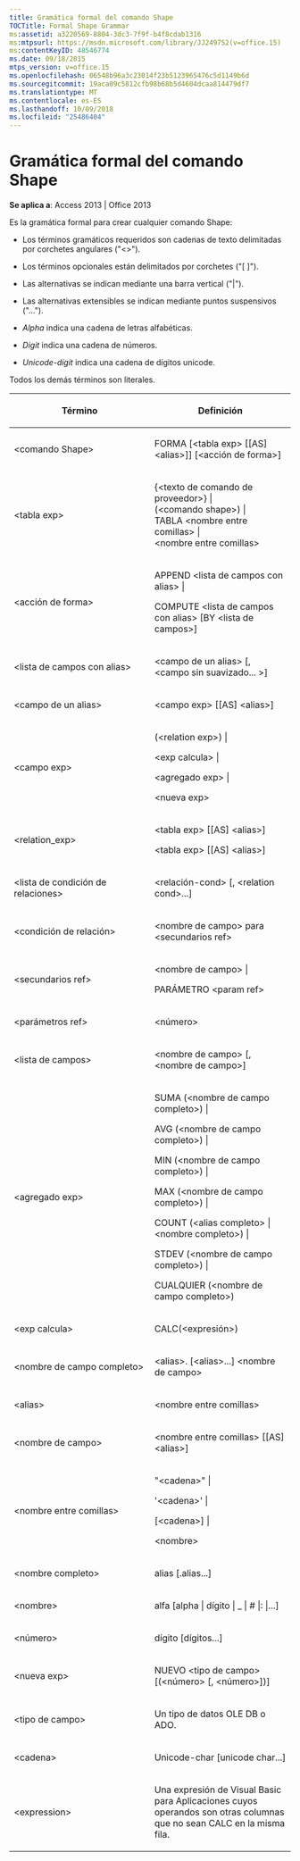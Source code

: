 ```yaml
---
title: Gramática formal del comando Shape
TOCTitle: Formal Shape Grammar
ms:assetid: a3220569-8804-3dc3-7f9f-b4f8cdab1316
ms:mtpsurl: https://msdn.microsoft.com/library/JJ249752(v=office.15)
ms:contentKeyID: 48546774
ms.date: 09/18/2015
mtps_version: v=office.15
ms.openlocfilehash: 06548b96a3c23014f23b5123965476c5d1149b6d
ms.sourcegitcommit: 19aca09c5812cfb98b68b5d4604dcaa814479df7
ms.translationtype: MT
ms.contentlocale: es-ES
ms.lasthandoff: 10/09/2018
ms.locfileid: "25486404"
---
```

# <a name="formal-shape-grammar"></a>Gramática formal del comando Shape


**Se aplica a**: Access 2013 | Office 2013

Es la gramática formal para crear cualquier comando Shape:

  - Los términos gramáticos requeridos son cadenas de texto delimitadas por corchetes angulares ("\<\>").

  - Los términos opcionales están delimitados por corchetes ("\[ \]").

  - Las alternativas se indican mediante una barra vertical ("|").

  - Las alternativas extensibles se indican mediante puntos suspensivos ("...").

  - *Alpha* indica una cadena de letras alfabéticas.

  - *Digit* indica una cadena de números.

  - *Unicode-digit* indica una cadena de dígitos unicode.

Todos los demás términos son literales.

<table>
<colgroup>
<col style="width: 50%" />
<col style="width: 50%" />
</colgroup>
<thead>
<tr class="header">
<th><p>Término</p></th>
<th><p>Definición</p></th>
</tr>
</thead>
<tbody>
<tr class="odd">
<td><p>&lt;comando Shape&gt;</p></td>
<td><p>FORMA [&lt;tabla exp&gt; [[AS] &lt;alias&gt;]] [&lt;acción de forma&gt;]</p></td>
</tr>
<tr class="even">
<td><p>&lt;tabla exp&gt;</p></td>
<td><p>{&lt;texto de comando de proveedor&gt;} |<br />
(&lt;comando shape&gt;) |<br />
TABLA &lt;nombre entre comillas&gt; |<br />
&lt;nombre entre comillas&gt;</p></td>
</tr>
<tr class="odd">
<td><p>&lt;acción de forma&gt;</p></td>
<td><p>APPEND &lt;lista de campos con alias&gt; |</p>
<p>COMPUTE &lt;lista de campos con alias&gt; [BY &lt;lista de campos&gt;]</p></td>
</tr>
<tr class="even">
<td><p>&lt;lista de campos con alias&gt;</p></td>
<td><p>&lt;campo de un alias&gt; [, &lt;campo sin suavizado... &gt;]</p></td>
</tr>
<tr class="odd">
<td><p>&lt;campo de un alias&gt;</p></td>
<td><p>&lt;campo exp&gt; [[AS] &lt;alias&gt;]</p></td>
</tr>
<tr class="even">
<td><p>&lt;campo exp&gt;</p></td>
<td><p>(&lt;relation exp&gt;) |</p>
<p>&lt;exp calcula&gt; |</p>
<p>&lt;agregado exp&gt; |</p>
<p>&lt;nueva exp&gt;</p></td>
</tr>
<tr class="odd">
<td><p>&lt;relation_exp&gt;</p></td>
<td><p>&lt;tabla exp&gt; [[AS] &lt;alias&gt;]</p>
<p>&lt;tabla exp&gt; [[AS] &lt;alias&gt;]</p></td>
</tr>
<tr class="even">
<td><p>&lt;lista de condición de relaciones&gt;</p></td>
<td><p>&lt;relación-cond&gt; [, &lt;relation cond&gt;...]</p></td>
</tr>
<tr class="odd">
<td><p>&lt;condición de relación&gt;</p></td>
<td><p>&lt;nombre de campo&gt; para &lt;secundarios ref&gt;</p></td>
</tr>
<tr class="even">
<td><p>&lt;secundarios ref&gt;</p></td>
<td><p>&lt;nombre de campo&gt; |</p>
<p>PARÁMETRO &lt;param ref&gt;</p></td>
</tr>
<tr class="odd">
<td><p>&lt;parámetros ref&gt;</p></td>
<td><p>&lt;número&gt;</p></td>
</tr>
<tr class="even">
<td><p>&lt;lista de campos&gt;</p></td>
<td><p>&lt;nombre de campo&gt; [, &lt;nombre de campo&gt;]</p></td>
</tr>
<tr class="odd">
<td><p>&lt;agregado exp&gt;</p></td>
<td><p>SUMA (&lt;nombre de campo completo&gt;) |</p>
<p>AVG (&lt;nombre de campo completo&gt;) |</p>
<p>MIN (&lt;nombre de campo completo&gt;) |</p>
<p>MAX (&lt;nombre de campo completo&gt;) |</p>
<p>COUNT (&lt;alias completo&gt; | &lt;nombre completo&gt;) |</p>
<p>STDEV (&lt;nombre de campo completo&gt;) |</p>
<p>CUALQUIER (&lt;nombre de campo completo&gt;)</p></td>
</tr>
<tr class="even">
<td><p>&lt;exp calcula&gt;</p></td>
<td><p>CALC(&lt;expresión&gt;)</p></td>
</tr>
<tr class="odd">
<td><p>&lt;nombre de campo completo&gt;</p></td>
<td><p>&lt;alias&gt;. [&lt;alias&gt;...] &lt;nombre de campo&gt;</p></td>
</tr>
<tr class="even">
<td><p>&lt;alias&gt;</p></td>
<td><p>&lt;nombre entre comillas&gt;</p></td>
</tr>
<tr class="odd">
<td><p>&lt;nombre de campo&gt;</p></td>
<td><p>&lt;nombre entre comillas&gt; [[AS] &lt;alias&gt;]</p></td>
</tr>
<tr class="even">
<td><p>&lt;nombre entre comillas&gt;</p></td>
<td><p>&quot;&lt;cadena&gt;&quot; |</p>
<p>'&lt;cadena&gt;' |</p>
<p>[&lt;cadena&gt;] |</p>
<p>&lt;nombre&gt;</p></td>
</tr>
<tr class="odd">
<td><p>&lt;nombre completo&gt;</p></td>
<td><p>alias [.alias...]</p></td>
</tr>
<tr class="even">
<td><p>&lt;nombre&gt;</p></td>
<td><p>alfa [alpha | dígito | _ | # |: |...]</p></td>
</tr>
<tr class="odd">
<td><p>&lt;número&gt;</p></td>
<td><p>dígito [dígitos...]</p></td>
</tr>
<tr class="even">
<td><p>&lt;nueva exp&gt;</p></td>
<td><p>NUEVO &lt;tipo de campo&gt; [(&lt;número&gt; [, &lt;número&gt;])]</p></td>
</tr>
<tr class="odd">
<td><p>&lt;tipo de campo&gt;</p></td>
<td><p>Un tipo de datos OLE DB o ADO.</p></td>
</tr>
<tr class="even">
<td><p>&lt;cadena&gt;</p></td>
<td><p>Unicode-char [unicode char...]</p></td>
</tr>
<tr class="odd">
<td><p>&lt;expression&gt;</p></td>
<td><p>Una expresión de Visual Basic para Aplicaciones cuyos operandos son otras columnas que no sean CALC en la misma fila.</p></td>
</tr>
</tbody>
</table>

